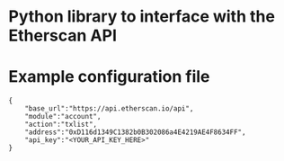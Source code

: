 # Python library to interface with the Etherscan API

# Example configuration file

```json:
{
    "base_url":"https://api.etherscan.io/api",
    "module":"account",
    "action":"txlist",
    "address":"0xD116d1349C1382b0B302086a4E4219AE4F8634FF",
    "api_key":"<YOUR_API_KEY_HERE>"
}

```